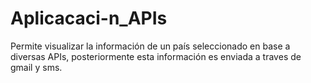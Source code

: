 # Aplicacaci-n_APIs
Permite visualizar la información de un país seleccionado en base a diversas APIs, posteriormente esta información es enviada a traves de gmail y sms.
